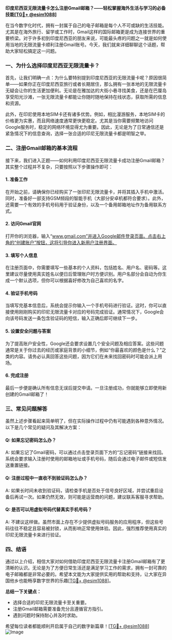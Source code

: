 **印度尼西亚无限流量卡怎么注册Gmail邮箱？——轻松掌握海外生活与学习的必备技能[[TG💪+ @esim1088](https://t.me/s/esim1088)]**

在当今数字化时代，拥有一封属于自己的电子邮箱是每个人不可或缺的生活技能。尤其是在海外旅行、留学或工作时，Gmail这样的国际邮箱更是成为连接世界的重要桥梁。对于许多初到印度尼西亚的朋友来说，可能最头疼的问题之一就是如何使用当地的无限流量卡顺利注册Gmail账号。今天，我们就来详细聊聊这个话题，帮助大家轻松搞定这一问题。

### 一、为什么选择印度尼西亚无限流量卡？

首先，让我们明确一点：为什么要特别提到印度尼西亚的无限流量卡呢？原因很简单——如果你正在印度尼西亚旅行或者长期居住，那么拥有一张本地的无限流量卡无疑会让你的生活更加便利。无论是在雅加达的大街小巷寻找美食，还是在巴厘岛享受阳光沙滩，一张无限流量卡都能让你随时随地保持在线状态，获取所需的信息和资源。

此外，在印尼使用本地SIM卡还有诸多优势。例如，相比漫游服务，本地SIM卡的价格更为实惠，而且网络速度通常更快更稳定。尤其是当你需要频繁地访问Google服务时，稳定的网络环境显得尤为重要。因此，无论是为了日常通信还是紧急情况下的信息查询，选择一张合适的印尼无限流量卡都是明智之举。

### 二、注册Gmail邮箱的基本流程

接下来，我们进入正题——如何利用印度尼西亚无限流量卡成功注册Gmail邮箱？其实整个过程并不复杂，只要按照以下步骤操作即可：

#### 1. 准备工作
在开始之前，请确保你已经购买了一张印尼无限流量卡，并将其插入手机中激活。同时，准备好一部支持GSM频段的智能手机（大部分安卓机都符合要求）。此外，还需要一个有效的手机号码用于验证身份，以及一个备用邮箱地址作为备用联系方式。

#### 2. 访问Gmail官网
打开你的浏览器，输入“www.gmail.com”并进入Google邮件登录页面。点击右上角的“创建账户”按钮，这将引导你进入新用户注册界面。

#### 3. 填写个人信息
在注册页面中，你需要填写一些基本的个人资料，包括姓名、用户名、密码等。这里建议尽量使用真实姓名以便日后管理账户时方便识别。用户名部分会自动为你生成一个默认选项，但你可以根据喜好修改为自己喜欢的名字。

#### 4. 验证手机号码
当填写完基本信息后，系统会提示你输入一个手机号码进行验证。这时，你可以直接使用刚刚购买的印尼无限流量卡对应的号码完成验证。通常情况下，Google会向该号码发送一条包含验证码的短信，输入正确后即可继续下一步。

#### 5. 设置安全问题与答案
为了提高账户安全性，Google还会要求设置几个安全问题及相应答案。这些问题通常是关于你过去的经历或家庭背景的小细节，例如“你最喜欢的颜色是什么？”之类的内容。请务必认真回答这些问题，因为它们在未来找回密码时可能会派上用场。

#### 6. 完成注册
最后一步便是确认所有信息无误后提交申请。一旦注册成功，你就能够立即使用新创建的Gmail邮箱了！

### 三、常见问题解答

虽然上述步骤看起来简单明了，但在实际操作过程中仍有可能遇到各种意外情况。以下是几个常见的疑问及其解决方案：

#### Q: 如果忘记密码怎么办？
A: 如果忘记了Gmail密码，可以通过点击登录页面下方的“忘记密码”链接来找回。系统会要求输入注册时使用的邮箱地址或手机号码，随后会通过电子邮件或短信发送重置链接。

#### Q: 注册过程中一直收不到验证码怎么办？
A: 如果长时间未收到验证码，请检查手机是否处于信号良好区域，并尝试重启设备后再试一次。如果仍然无效，则可能是运营商的问题，建议联系客服寻求帮助。

#### Q: 是否可以用虚拟号码代替真实手机号码？
A: 不建议这样做。虽然市面上存在不少提供虚拟号码服务的应用程序，但这些号码往往不稳定且容易被封锁，从而影响正常使用体验。因此，强烈推荐使用真实的印尼无限流量卡来进行验证。

### 四、结语

通过以上介绍，相信大家对如何借助印度尼西亚无限流量卡注册Gmail邮箱有了更清晰的认识。无论是为了方便日常生活还是满足学习工作的需求，拥有一封可靠的电子邮箱都是非常必要的。希望本文能为大家提供实用的帮助和支持，让大家在异国他乡也能畅享数字世界的乐趣[[TG💪+ @esim1088](https://t.me/s/esim1088)]。

**总结一下关键点：**
- 选择合适的印尼无限流量卡至关重要。
- 注册Gmail邮箱需要准备充分且遵循官方指引。
- 遇到问题时保持耐心并及时求助。

希望每位读者都能顺利开启属于自己的数字新篇章！[[TG💪+ @esim1088](https://t.me/s/esim1088)] ![Image](https://i.postimg.cc/4NQfJmqS/Snipaste-2025-05-13-00-14-12.png)
